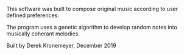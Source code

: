 This software was built to compose original music according to user defined preferences.

The program uses a genetic algorithm to develop random notes into musically coherant melodies.

Built by Derek Kronemeyer, December 2019
